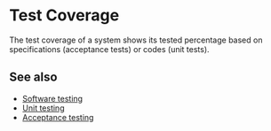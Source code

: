 # Test Coverage

The test coverage of a system shows its tested percentage based on specifications (acceptance tests) or codes (unit tests).

## See also

- [Software testing](../README.md)
- [Unit testing](../unit-testing/README.md)
- [Acceptance testing](../acceptance-testing/README.md)